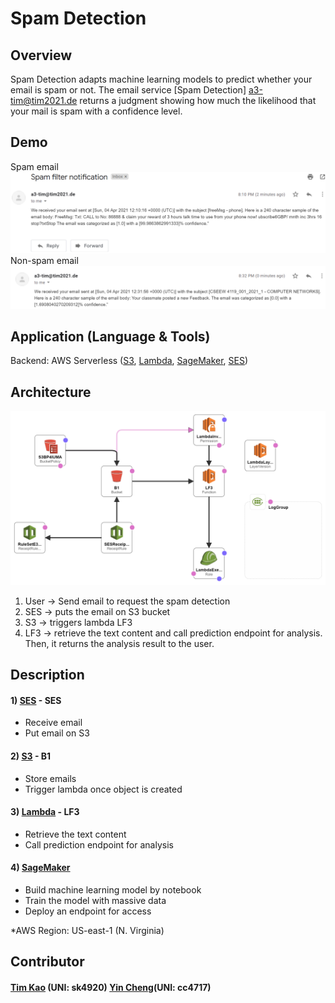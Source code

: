 # Spam Detection #

## Overview ##
Spam Detection adapts machine learning models to predict whether your email is spam or not. The email service [Spam Detection] a3-tim@tim2021.de returns a judgment showing how much the likelihood that your mail is spam with a confidence level.

## Demo ##
Spam email
![image](https://github.com/tim-kao/Spam-Mail-Filter/blob/main/demo/demo.png)
Non-spam email
![image](https://github.com/tim-kao/Spam-Mail-Filter/blob/main/demo/demo-2.png)
## Application (Language & Tools) ##
Backend: AWS Serverless ([S3](https://aws.amazon.com/s3/), [Lambda](https://aws.amazon.com/lambda/), [SageMaker](https://aws.amazon.com/sagemaker/), [SES](https://aws.amazon.com/tw/ses/))

## Architecture ##
![image](https://github.com/tim-kao/Spam-Mail-Filter/blob/main/demo/architecture.png)
1) User -> Send email to request the spam detection
2) SES -> puts the email on S3 bucket
3) S3 -> triggers lambda LF3
4) LF3 -> retrieve the text content and call prediction endpoint for analysis. Then, it returns the analysis result to the user.

## Description ##
#### 1) [SES](https://aws.amazon.com/tw/ses/) - SES
- Receive email
- Put email on S3

#### 2) [S3](https://aws.amazon.com/s3/)  - B1
- Store emails
- Trigger lambda once object is created

#### 3) [Lambda](https://aws.amazon.com/lambda/) - LF3
- Retrieve the text content
- Call prediction endpoint for analysis

#### 4) [SageMaker](https://aws.amazon.com/sagemaker/)
- Build machine learning model by notebook
- Train the model with massive data
- Deploy an endpoint for access

*AWS Region: US-east-1 (N. Virginia)

## Contributor ##
#### [Tim Kao](https://github.com/tim-kao) (UNI: sk4920) [Yin Cheng](https://github.com/jyincheng)(UNI: cc4717)
